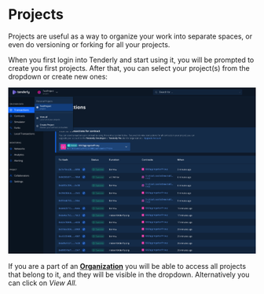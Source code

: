 # Projects

Projects are useful as a way to organize your work into separate spaces, or even do versioning or forking for all your projects.

When you first login into Tenderly and start using it, you will be prompted to create you first projects. After that, you can select your project(s) from the dropdown or create new ones:

![](<.gitbook/assets/Screenshot 2021-10-15 at 12.27.35.png>)

If you are a part of an [**Organization**](broken-reference) you will be able to access all projects that belong to it, and they will be visible in the dropdown. Alternatively you can click on _View All._
